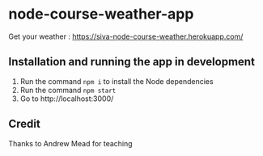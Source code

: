 # node-course-weather-app

Get your weather : https://siva-node-course-weather.herokuapp.com/

## Installation and running the app in development
1. Run the command `npm i` to install the Node dependencies
2. Run the command `npm start`
3. Go to http://localhost:3000/

## Credit
Thanks to Andrew Mead for teaching
